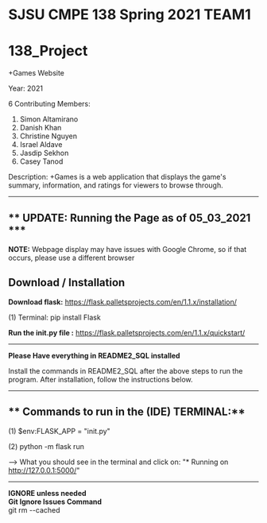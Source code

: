 # SJSU CMPE 138 Spring 2021 TEAM1
# 138_Project

+Games Website

Year: 2021

6 Contributing Members:
  1. Simon Altamirano
  2. Danish Khan
  3. Christine Nguyen
  4. Israel Aldave
  5. Jasdip Sekhon
  6. Casey Tanod
  
 Description:
 +Games is a web application that displays the game's summary, information, and ratings for viewers to browse through. 
 
 ----------------------------------------------------------------------------------------------------------------------------
 ## ** UPDATE: Running the Page as of 05_03_2021 ***
 
 **NOTE:** Webpage display may have issues with Google Chrome, so if that occurs, please use a different browser
 
 ## Download / Installation
 **Download flask:** https://flask.palletsprojects.com/en/1.1.x/installation/
  
  (1) Terminal: pip install Flask
  
**Run the init.py file :** https://flask.palletsprojects.com/en/1.1.x/quickstart/

 ----------------------------------------------------------------------------------------------------------------------------
  **Please Have everything in README2_SQL installed**
  
  Install the commands in README2_SQL after the above steps to run the program. After 
  installation, follow the instructions below. 


 ----------------------------------------------------------------------------------------------------------------------------
## ** Commands to run in the (IDE) TERMINAL:**
  
  (1) $env:FLASK_APP = "init.py"
  
  (2) python -m flask run
  
  --> What you should see in the terminal and click on:  "* Running on http://127.0.0.1:5000/"

 ----------------------------------------------------------------------------------------------------------------------------
**IGNORE unless needed**  
**Git Ignore Issues Command**  
git rm --cached <filename or source name>
